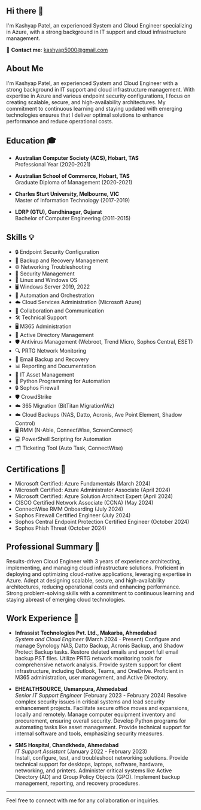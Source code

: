 ## Hi there 👋

I'm Kashyap Patel, an experienced System and Cloud Engineer specializing in Azure, with a strong background in IT support and cloud infrastructure management.

📧 **Contact me**: kashyap5000@gmail.com

## About Me

I'm Kashyap Patel, an experienced System and Cloud Engineer with a strong background in IT support and cloud infrastructure management. With expertise in Azure and various endpoint security configurations, I focus on creating scalable, secure, and high-availability architectures. My commitment to continuous learning and staying updated with emerging technologies ensures that I deliver optimal solutions to enhance performance and reduce operational costs.

## Education 🎓

- **Australian Computer Society (ACS), Hobart, TAS**  
  Professional Year (2020-2021)

- **Australian School of Commerce, Hobart, TAS**  
  Graduate Diploma of Management (2020-2021)

- **Charles Sturt University, Melbourne, VIC**  
  Master of Information Technology (2017-2019)

- **LDRP (GTU), Gandhinagar, Gujarat**  
  Bachelor of Computer Engineering (2011-2015)

## Skills 💡

- 🔒 Endpoint Security Configuration
- 💾 Backup and Recovery Management
- 🌐 Networking Troubleshooting
- 🔐 Security Management
- 🐧 Linux and Windows OS
- 🖥️ Windows Server 2019, 2022
- 🤖 Automation and Orchestration
- ☁️ Cloud Services Administration (Microsoft Azure)
- 🤝 Collaboration and Communication
- 🛠️ Technical Support
- 🖥️ M365 Administration
- 🔧 Active Directory Management
- 🛡️ Antivirus Management (Webroot, Trend Micro, Sophos Central, ESET)
- 🔍 PRTG Network Monitoring
- 📧 Email Backup and Recovery
- 📊 Reporting and Documentation
- 🔄 IT Asset Management
- 🐍 Python Programming for Automation
- 🔒 Sophos Firewall
- 🛡️ CrowdStrike
- ☁️ 365 Migration (BitTitan MigrationWiz)
- ☁️ Cloud Backups (NAS, Datto, Acronis, Ave Point Element, Shadow Control)
- 🖥️ RMM (N-Able, ConnectWise, ScreenConnect)
- 💻 PowerShell Scripting for Automation
- 🗂️ Ticketing Tool (Auto Task, ConnectWise)

## Certifications 📜

- Microsoft Certified: Azure Fundamentals (March 2024)
- Microsoft Certified: Azure Administrator Associate (April 2024)
- Microsoft Certified: Azure Solution Architect Expert (April 2024)
- CISCO Certified Network Associate (CCNA) (May 2024)
- ConnectWise RMM Onboarding (July 2024)
- Sophos Firewall Certified Engineer (July 2024)
- Sophos Central Endpoint Protection Certified Engineer (October 2024)
- Sophos Phish Threat (October 2024)

## Professional Summary 📝

Results-driven Cloud Engineer with 3 years of experience architecting, implementing, and managing cloud infrastructure solutions. Proficient in deploying and optimizing cloud-native applications, leveraging expertise in Azure. Adept at designing scalable, secure, and high-availability architectures, reducing operational costs and enhancing performance. Strong problem-solving skills with a commitment to continuous learning and staying abreast of emerging cloud technologies.

## Work Experience 💼

- **Infrassist Technologies Pvt. Ltd., Makarba, Ahmedabad**  
  *System and Cloud Engineer* (March 2024 - Present)
  Configure and manage Synology NAS, Datto Backup, Acronis Backup, and Shadow Protect Backup tasks. Restore deleted emails and export full email backup PST files. Utilize PRTG network monitoring tools for comprehensive network analysis. Provide system support for client infrastructure, including Outlook, Teams, and OneDrive. Proficient in M365 administration, user management, and Active Directory.

- **EHEALTHSOURCE, Usmanpura, Ahmedabad**  
  *Senior IT Support Engineer* (February 2023 - February 2024) 
  Resolve complex security issues in critical systems and lead security enhancement projects. Facilitate secure office moves and expansions, locally and remotely. Manage computer equipment inventory and procurement, ensuring overall security. Develop Python programs for automating tasks like asset management. Provide technical support for internal software and tools, emphasizing security measures.

- **SMS Hospital, Chandkheda, Ahmedabad**  
  *IT Support Assistant* (January 2022 - February 2023)  
  Install, configure, test, and troubleshoot networking solutions. Provide technical support for desktops, laptops, software, hardware, networking, and printers. Administer critical systems like Active Directory (AD) and Group Policy Objects (GPO). Implement backup management, reporting, and recovery procedures.

---

Feel free to connect with me for any collaboration or inquiries.
